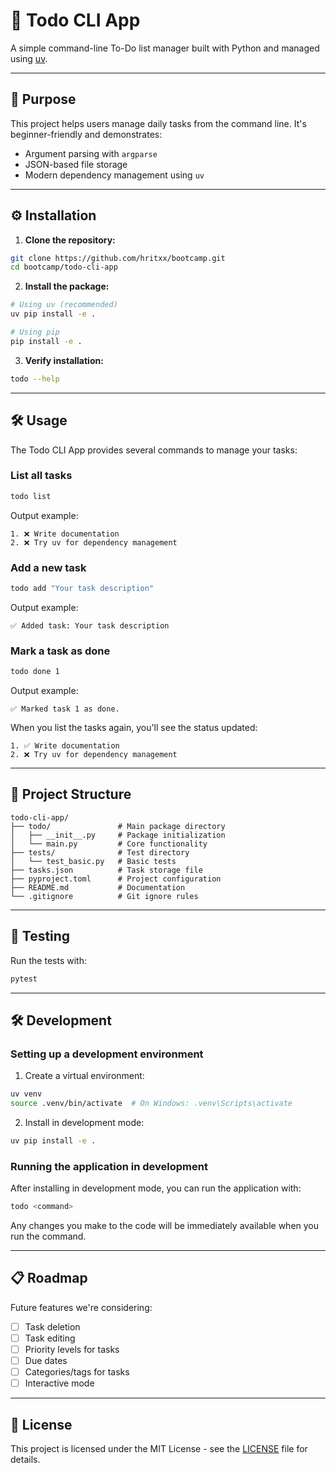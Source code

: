 # 📝 Todo CLI App

A simple command-line To-Do list manager built with Python and managed using [uv](https://github.com/astral-sh/uv).

---

## 🚀 Purpose

This project helps users manage daily tasks from the command line. It's beginner-friendly and demonstrates:

- Argument parsing with `argparse`
- JSON-based file storage
- Modern dependency management using `uv`

---

## ⚙️ Installation

1. **Clone the repository:**

```bash
git clone https://github.com/hritxx/bootcamp.git
cd bootcamp/todo-cli-app
```

2. **Install the package:**

```bash
# Using uv (recommended)
uv pip install -e .

# Using pip
pip install -e .
```

3. **Verify installation:**

```bash
todo --help
```

---

## 🛠️ Usage

The Todo CLI App provides several commands to manage your tasks:

### List all tasks

```bash
todo list
```

Output example:

```
1. ❌ Write documentation
2. ❌ Try uv for dependency management
```

### Add a new task

```bash
todo add "Your task description"
```

Output example:

```
✅ Added task: Your task description
```

### Mark a task as done

```bash
todo done 1
```

Output example:

```
✅ Marked task 1 as done.
```

When you list the tasks again, you'll see the status updated:

```
1. ✅ Write documentation
2. ❌ Try uv for dependency management
```

---

## 📂 Project Structure

```
todo-cli-app/
├── todo/               # Main package directory
│   ├── __init__.py     # Package initialization
│   └── main.py         # Core functionality
├── tests/              # Test directory
│   └── test_basic.py   # Basic tests
├── tasks.json          # Task storage file
├── pyproject.toml      # Project configuration
├── README.md           # Documentation
└── .gitignore          # Git ignore rules
```

---

## 🧪 Testing

Run the tests with:

```bash
pytest
```

---

## 🛠️ Development

### Setting up a development environment

1. Create a virtual environment:

```bash
uv venv
source .venv/bin/activate  # On Windows: .venv\Scripts\activate
```

2. Install in development mode:

```bash
uv pip install -e .
```

### Running the application in development

After installing in development mode, you can run the application with:

```bash
todo <command>
```

Any changes you make to the code will be immediately available when you run the command.

---

## 📋 Roadmap

Future features we're considering:

- [ ] Task deletion
- [ ] Task editing
- [ ] Priority levels for tasks
- [ ] Due dates
- [ ] Categories/tags for tasks
- [ ] Interactive mode

---

## 📄 License

This project is licensed under the MIT License - see the [LICENSE](../LICENSE) file for details.
